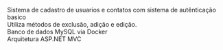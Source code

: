 Sistema de cadastro de usuarios e contatos com sistema de autênticação basico <br>
Utiliza métodos de exclusão, adição e edição.  <br>
Banco de dados MySQL via Docker <br>
Arquitetura ASP.NET MVC  <br>
